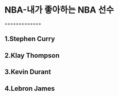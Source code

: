 # NBA-내가 좋아하는 NBA 선수
=============

1.Stephen Curry
-------------

2.Klay Thompson
-------------

3.Kevin Durant
-------------

4.Lebron James
-------------
